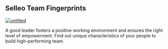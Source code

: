 ## Selleo Team Fingerprints

[![untitled](https://teamfingerprints.selleo.com/fingerprints.logo.png)](https://teamfingerprints.selleo.com/)

A good leader fosters a positive working environment and ensures the right
level of empowerment. Find out unique characteristics of
your people to build high-performing team.
